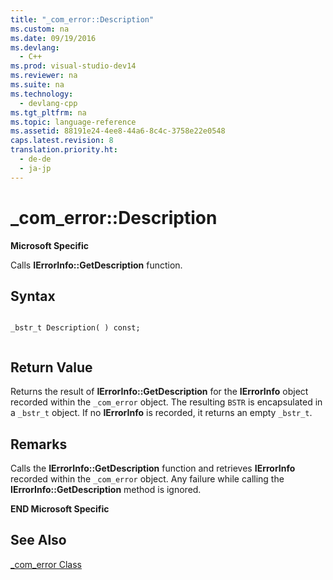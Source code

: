 ```yaml
---
title: "_com_error::Description"
ms.custom: na
ms.date: 09/19/2016
ms.devlang: 
  - C++
ms.prod: visual-studio-dev14
ms.reviewer: na
ms.suite: na
ms.technology: 
  - devlang-cpp
ms.tgt_pltfrm: na
ms.topic: language-reference
ms.assetid: 88191e24-4ee8-44a6-8c4c-3758e22e0548
caps.latest.revision: 8
translation.priority.ht: 
  - de-de
  - ja-jp
---
```

# _com_error::Description
**Microsoft Specific**  
  
 Calls **IErrorInfo::GetDescription** function.  
  
## Syntax  
  
```  
  
_bstr_t Description( ) const;  
  
```  
  
## Return Value  
 Returns the result of **IErrorInfo::GetDescription** for the **IErrorInfo** object recorded within the `_com_error` object. The resulting `BSTR` is encapsulated in a `_bstr_t` object. If no **IErrorInfo** is recorded, it returns an empty `_bstr_t`.  
  
## Remarks  
 Calls the **IErrorInfo::GetDescription** function and retrieves **IErrorInfo** recorded within the `_com_error` object. Any failure while calling the **IErrorInfo::GetDescription** method is ignored.  
  
 **END Microsoft Specific**  
  
## See Also  
 [_com_error Class](../vs140/_com_error-Class.md)